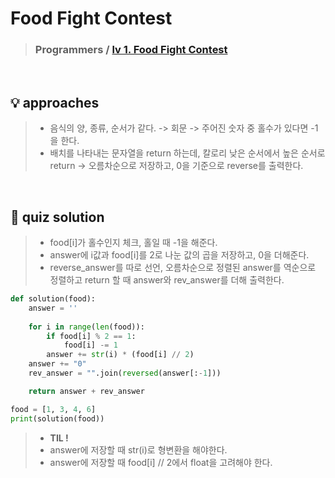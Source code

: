 # Food Fight Contest

> ### Programmers / <a href = https://school.programmers.co.kr/learn/courses/30/lessons/134240> lv 1. Food Fight Contest </a>

<br>

## 💡 approaches
>  - 음식의 양, 종류, 순서가 같다. 
>   -> 회문
>   -> 주어진 숫자 중 홀수가 있다면 -1을 한다. 
>  - 배치를 나타내는 문자열을 return 하는데, 칼로리 낮은 순서에서 높은 순서로 return
>   -> 오름차순으로 저장하고, 0을 기준으로 reverse를 출력한다. 

<br>

## 🔑 quiz solution

> - food[i]가 홀수인지 체크, 홀일 때 -1을 해준다.
> - answer에 i값과 food[i]를 2로 나눈 값의 곱을 저장하고, 0을 더해준다. 
> - reverse_answer를 따로 선언, 오름차순으로 정렬된 answer를 역순으로 정렬하고 return 할 때 answer와 rev_answer를 더해 출력한다.  

```py
def solution(food):
    answer = ''
    
    for i in range(len(food)):
        if food[i] % 2 == 1:
            food[i] -= 1
        answer += str(i) * (food[i] // 2)
    answer += "0"
    rev_answer = "".join(reversed(answer[:-1]))

    return answer + rev_answer

food = [1, 3, 4, 6]
print(solution(food)) 
```

> - <strong> TIL ! </strong>
> - answer에 저장할 때 str(i)로 형변환을 해야한다. 
> - answer에 저장할 때 food[i] // 2에서 float을 고려해야 한다. 
